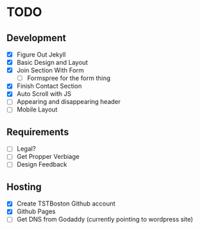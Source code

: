 TODO
====

## Development
- [x] Figure Out Jekyll
- [x] Basic Design and Layout
- [x] Join Section With Form
   - [ ] Formspree for the form thing
- [x] Finish Contact Section
- [x] Auto Scroll with JS
- [ ] Appearing and disappearing header
- [ ] Mobile Layout

## Requirements
- [ ] Legal?
- [ ] Get Propper Verbiage
- [ ] Design Feedback

## Hosting
- [x] Create TSTBoston Github account
- [x] Github Pages
- [ ] Get DNS from Godaddy (currently pointing to wordpress site)

